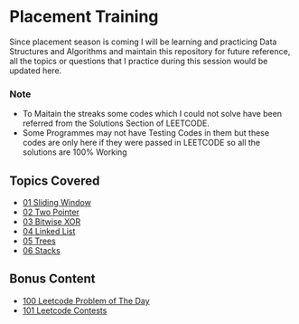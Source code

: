 # Placement Training

Since placement season is coming I will be learning and practicing Data Structures and Algorithms and maintain this repository for future reference, all the topics or questions that I practice during this session would be updated here.

### Note
- To Maitain the streaks some codes which I could not solve have been referred from the Solutions Section of LEETCODE.
- Some Programmes may not have Testing Codes in them but these codes are only here if they were passed in LEETCODE so all the solutions are 100% Working

## Topics Covered

- [01 Sliding Window](./01%20Sliding%20Window/)
- [02 Two Pointer](./02%20Two%20Pointer/)
- [03 Bitwise XOR](./03%20Bitwise%20XOR/)
- [04 Linked List](./04%20Linked%20List/)
- [05 Trees](./05%20Trees/)
- [06 Stacks](./06%20Stack%20Data%20Structure/)


## Bonus Content

- [100 Leetcode Problem of The Day](./100%20Leetcode%20POD/)
- [101 Leetcode Contests](./101%20Leetcode%20Contest/)